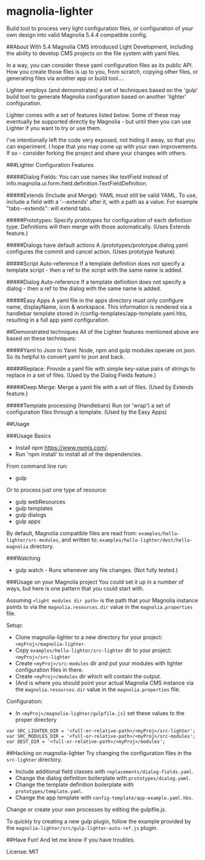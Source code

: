 # magnolia-lighter
Build tool to process very light configuration files, or configuration of your own design into valid Magnolia 5.4.4 compatible config.

##About
With 5.4 Magnolia CMS introduced Light Development, including the ability
to develop CMS projects on the file system with yaml files.

In a way, you can consider these yaml configuration files as its public API.
How you create those files is up to you, from scratch, copying other files,
or generating files via another app or build tool....

Lighter employs (and demonstrates) a set of techniques based on the 'gulp'  
build tool to generate Magnolia configuration based on another 'lighter' configuration.

Lighter comes with a set of features listed below.
Some of these may eventually be supported directly by Magnolia -
but until then you can use Lighter if you want to try or use them.

I've intentionally left the code very exposed, not hiding it away, so that you
can experiment. I hope that you may come up with your own improvements. If so - consider forking the project and share your changes with others.


###Lighter Configuration Features

#####Dialog Fields:
You can use names like textField instead of info.magnolia.ui.form.field.definition.TextFieldDefinition.

#####Extends (Include and Merge):
YAML must still be valid YAML.
To use, include a field with a '--extends' after it, with a path as a value.
For example "tabs--extends":
will extend tabs.

#####Prototypes:
Specify prototypes for configuration of each definition type.
Definitions will then merge with those automatically.
(Uses Extends feature.)

#####Dialogs have default actions
A /prototypes/prototype.dialog.yaml configures the commit and cancel action.
(Uses prototype feature)

#####Script Auto-reference
If a template definition does not specify a template script - then a ref to the script with the same name is added.

#####Dialog Auto-reference
If a template definition does not specify a dialog - then a ref to the dialog with the same name is added.

#####Easy Apps
A yaml file in the apps directory must only configure name, displayName, icon & workspace.
This information is rendered via a handlebar template stored in  /config-templates/app-template.yaml.hbs, resulting in a full app yaml configuration.

##Demonstrated techniques
All of the Lighter features mentioned above are based on these techniques:

#####Yaml to Json to Yaml:
Node, npm and gulp modules operate on json. So its helpful to convert yaml to json and back.

#####Replace:
Provide a yaml file with simple key-value pairs of strings to replace in a set of files.
(Used by the Dialog Fields feature.)

#####Deep Merge:
Merge a yaml file with a set of files.
(Used by Extends feature.)

#####Template processing (Handlebars)
Run (or 'wrap') a set of configuration files through a template.
(Used by the Easy Apps)

##Usage

###Usage Basics
* Install npm https://www.npmjs.com/.
* Run 'npm install' to install all of the dependencies.

From command line run:
* gulp

Or to process just one type of resource:
* gulp webResources
* gulp templates
* gulp dialogs
* gulp apps

By default, Magnolia compatible files are read from: `examples/hello-lighter/src-modules`,
and written to: `examples/hello-lighter/dest/hello-magnolia` directory.

###Watching
* gulp watch - Runs whenever any file changes. (Not fully tested.)

###Usage on your Magnolia project
You could set it up in a number of ways, but here is one pattern that you could start with.

Assuming `<light modules dir path>` is the path that your Magnolia instance points to via the `magnolia.resources.dir` value in the `magnolia.properties` file.

Setup:
* Clone magnolia-lighter to a new directory for your project: `<myProj>/magnolia-lighter`.
* Copy `examples/hello-lighter/src-lighter` dir to your project: `<myProj>/src-lighter`
* Create `<myProj>/src-modules` dir and put your modules with lighter configuration files in there.
* Create `<myProj>/modules` dir which will contain the output.
 * (And is where you should point your actual Magnolia CMS instance via the `magnolia.resources.dir` value in the `magnolia.properties` file.

Configuration:
* In `<myProj>/magnolia-lighter/gulpfile.js}` set these values to the proper directory
```
var SRC_LIGHTER_DIR = '<full-or-relative-path>/<myProj>/src-lighter';
var SRC_MODULES_DIR = '<full-or-relative-path>/<myProj>/src-modules';
var DEST_DIR = '<full-or-relative-path>/<myProj>/modules';
```

##Hacking on magnolia-lighter
Try changing the configuration files in the `src-lighter` directory.
* Include additional field classes with `replacements/dialog-fields.yaml`.
* Change the dialog definition boilerplate with `prototypes/dialog.yaml`.
* Change the template definition boilerplate with `prototypes/template.yaml`.
* Change the app template with `config-template/app-example.yaml.hbs`.

Change or create your own processes by editing the gulpfile.js.

To quickly try creating a new gulp plugin, follow the example provided by the `magnolia-lighter/src/gulp-lighter-auto-ref.js` plugin.

##Have Fun!
And let me know if you have troubles.

License:
MIT
